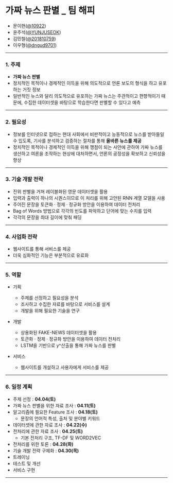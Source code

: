 
# 가짜 뉴스 판별 _ 팀 해피
- 문이현([@10922](https://github.com/10922))
- 윤주석([@YUNJUSEOK](https://github.com/YUNJUSEOK))
- 김민철([@201810759](https://github.com/201810759))
- 이우형([@dngud9701](https://github.com/dngud9701))
 
---

### 1. 주제
- __가짜 뉴스 판별__
- 정치적인 목적이나 경제적인 이득을 위해 의도적으로 언론 보도의 형식을 하고 유포하는 거짓 정보
- 일반적인 뉴스와 달리 의도적으로 유포하는 가짜 뉴스는 주관적이고 편향적이기 때문에, 수집한 데이터셋을 바탕으로 학습한다면 판별할 수 있다고 예측

---

### 2. 필요성

- 정보를 인터넷으로 접하는 현대 사회에서 비판적이고 능동적으로 뉴스를 받아들일 수 있도록, 기사를 분석하고 검증하는 절차를 통해 __올바른 뉴스를 제공__
- 정치적인 목적이나 경제적인 이득을 위해 쟁점이 되는 사안에 관하여 가짜 뉴스를 생산하고 여론을 조작하는 현상에 대처하면서, 언론의 공정성을 확보하고 신뢰성을 향상

---

### 3. 기술 개발 전략

- 진위 판별을 거쳐 레이블화된 영문 데이터셋을 활용
- 입력과 출력이 하나의 시퀀스이므로 이 처리를 위해 고안된 RNN 계열 모델을 사용
- 주어진 문장을 토큰화 · 정제 · 정규화 방안을 이용하여 데이터 전처리
- Bag of Words 방법으로 각각의 빈도를 파악하고 단어에 맞는 수치를 입력
- 각각의 문장을 최대 길이에 맞춰 패딩

---

### 4. 사업화 전략

- 웹사이트를 통해 서비스를 제공
- 더욱 심화적인 기능은 부분적으로 유료화

---

### 5. 역할

- 기획

  - 주제를 선정하고 필요성을 분석
  - 조사하고 수집한 자료를 바탕으로 서비스를 설계
  - 개발을 위해 필요한 기술을 연구

- 개발 
  - 상용화된 FAKE-NEWS 데이터셋을 활용
  - 토큰화 · 정제 · 정규화 방안을 이용하여 데이터 전처리
  - LSTM을 기반으로 y^산출을 통해 가짜 뉴스를 판별
 

- 서비스 
   - 웹사이트를 개설하고 사용자에게 서비스를 제공

---

### 6. 일정 계획

- 주제 선정 : __04.04(토)__
- 가짜 뉴스 판별을 위한 자료 조사 : __04.11(토)__
- 알고리즘에 필요한 Feature 조사 : __04.18(토)__
  - 문장의 언어적 특성, 출처 및 분야별 키워드
- 데이터셋에 관한 자료 조사 : __04.22(수)__
- 전처리에 관한 자료 조사 : __04.25(토)__
  - 기본 전처리 구조, TF-DF 및 WORD2VEC
- 전처리를 위한 토론 : __04.28(화)__
- 기술 개발 전략 구체화 : __04.30(목)__
- 트레이닝
- 테스트 및 개선
- 서비스 구현

---

